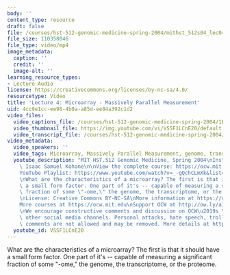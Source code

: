 ```yaml
---
body: ''
content_type: resource
draft: false
file: /courses/hst-512-genomic-medicine-spring-2004/mithst_512s04_lec04_360p_16_9.mp4
file_size: 110358046
file_type: video/mp4
image_metadata:
  caption: ''
  credit: ''
  image-alt: ''
learning_resource_types:
- Lecture Audio
license: https://creativecommons.org/licenses/by-nc-sa/4.0/
resourcetype: Video
title: 'Lecture 4: Microarray - Massively Parallel Measurement'
uid: 4cc9e1cc-ee98-4b0a-a85d-ee84a392c1d2
video_files:
  video_captions_file: /courses/hst-512-genomic-medicine-spring-2004/1BJZN5W4Q_EALYvDaoZL2P2svwdUpbn7U_transcript.webvtt
  video_thumbnail_file: https://img.youtube.com/vi/VSSF1LCnE20/default.jpg
  video_transcript_file: /courses/hst-512-genomic-medicine-spring-2004/1BJZN5W4Q_EALYvDaoZL2P2svwdUpbn7U_transcript.pdf
video_metadata:
  video_speakers: ''
  video_tags: Microarray, Massively Parallel Measurement, genome, transcriptome, proteome
  youtube_description: "MIT HST.512 Genomic Medicine, Spring 2004\nInstructor: Prof.\
    \ Isaac Samuel Kohane\n\nView the complete course: https://ocw.mit.edu/courses/hst-512-genomic-medicine-spring-2004/\n\
    YouTube Playlist: https://www.youtube.com/watch?v=_-gQchCLmXk&list=PLUl4u3cNGP613PJMNmRjAIdBr76goU1V5\n\
    \nWhat are the characteristics of a microarray? The first is that it should have\
    \ a small form factor. One part of it's -- capable of measuring a significant\
    \ fraction of some \"-ome,\" the genome, the transcriptome, or the proteome.\n\
    \nLicense: Creative Commons BY-NC-SA\nMore information at https://ocw.mit.edu/terms\n\
    More courses at https://ocw.mit.edu\nSupport OCW at http://ow.ly/a1If50zVRlQ\n\
    \nWe encourage constructive comments and discussion on OCW\u2019s YouTube and\
    \ other social media channels. Personal attacks, hate speech, trolling, and inappropriate\
    \ comments are not allowed and may be removed. More details at https://ocw.mit.edu/comments."
  youtube_id: VSSF1LCnE20
---
```

What are the characteristics of a microarray? The first is that it should have a small form factor. One part of it's -- capable of measuring a significant fraction of some "-ome," the genome, the transcriptome, or the proteome.